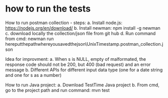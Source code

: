 # how to run the tests
How to run postman collection - steps:
a. Install node.js: https://nodejs.org/en/download/ 
b. Install newman: npm install -g newman
c. download locally the collection/json file from git hub
d. Run command from cmd: newman run hereputthepathwhereyousavedthejson\UnixTimestamp.postman_collection.json

Idea for improvment: 
a. When s is NULL, empty of malformated, the response code should not be 200, but 400 (bad request) and an error message
b. Different APIs for different input data type (one for a date string and one for s as a number)

How to run Java project:
a. Download TestTime Java project
b. From cmd, go to the project path and run command: mvn test
